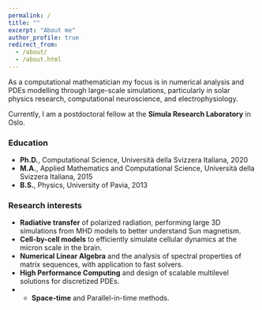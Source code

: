 ```yaml
---
permalink: /
title: ""
excerpt: "About me"
author_profile: true
redirect_from: 
  - /about/
  - /about.html
---
```


As a computational mathematician my focus is in numerical analysis and PDEs modelling through large-scale simulations, particularly in solar physics research, computational neuroscience, and electrophysiology. 

Currently, I am a postdoctoral fellow at the **Simula Research Laboratory** in Oslo.


### Education

+ **Ph.D.**, Computational Science, Università della Svizzera Italiana, 2020
+ **M.A.**, Applied Mathematics and Computational Science, Università della Svizzera Italiana, 2015
+ **B.S.**, Physics, University of Pavia, 2013

### Research interests
+ **Radiative transfer** of polarized radiation, performing large 3D simulations from MHD models to better understand Sun magnetism.
+ **Cell-by-cell models** to efficiently simulate cellular dynamics at the micron scale in the brain.
+ **Numerical Linear Algebra** and the analysis of spectral properties of matrix sequences, with application to fast solvers. 
+ **High Performance Computing** and design of scalable multilevel solutions for discretized PDEs.
+ + **Space-time** and Parallel-in-time methods.


